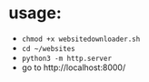 # usage:

- `chmod +x websitedownloader.sh`  
- `cd ~/websites`  
- `python3 -m http.server`
- go to http://localhost:8000/<websiteyouwanttovisit>
